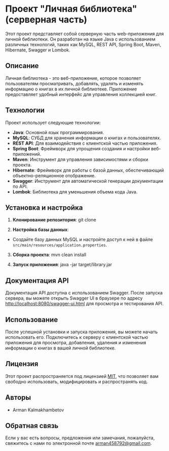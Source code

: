 # Проект "Личная библиотека" (серверная часть)

Этот проект представляет собой серверную часть web-приложения для личной библиотеки. Он разработан на языке Java с использованием различных технологий, таких как MySQL, REST API, Spring Boot, Maven, Hibernate, Swagger и Lombok.

## Описание

Личная библиотека - это веб-приложение, которое позволяет пользователям просматривать, добавлять, удалять и изменять информацию о книгах в их личной библиотеке. Приложение предоставляет удобный интерфейс для управления коллекцией книг.

## Технологии

Проект использует следующие технологии:

- **Java**: Основной язык программирования.
- **MySQL**: СУБД для хранения информации о книгах и пользователях.
- **REST API**: Для взаимодействия с клиентской частью приложения.
- **Spring Boot**: Фреймворк для упрощения создания и настройки веб-приложений.
- **Maven**: Инструмент для управления зависимостями и сборки проекта.
- **Hibernate**: Фреймворк для работы с базой данных, обеспечивающий объектно-реляционное отображение.
- **Swagger**: Инструмент для автоматической генерации документации по API.
- **Lombok**: Библиотека для уменьшения объема кода Java.

## Установка и настройка

1. **Клонирование репозитория**:
git clone 

2. **Настройка базы данных**:
- Создайте базу данных MySQL и настройте доступ к ней в файле `src/main/resources/application.properties`.

3. **Сборка проекта**:
mvn clean install

4. **Запуск приложения**:
java -jar target/library.jar

## Документация API

Документация API доступна с использованием Swagger. После запуска сервера, вы можете открыть Swagger UI в браузере по адресу [http://localhost:8080/swagger-ui.html](http://localhost:8080/swagger-ui.html) для просмотра и тестирования API.

## Использование

После успешной установки и запуска приложения, вы можете начать использовать его. Подключитесь к серверу с клиентской частью приложения для просмотра, добавления, удаления и изменения информации о книгах в вашей личной библиотеке.

## Лицензия

Этот проект распространяется под лицензией [MIT](LICENSE), что позволяет вам свободно использовать, модифицировать и распространять код.

## Авторы

- Arman Kalmakhambetov

## Обратная связь

Если у вас есть вопросы, предложения или замечания, пожалуйста, свяжитесь с нами по электронной почте arman458792@gmail.com.
